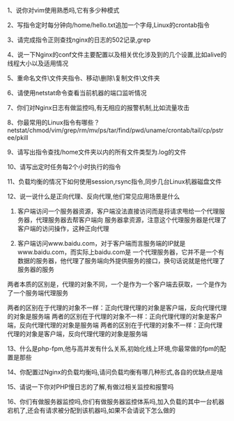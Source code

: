 1、说你对vim使用熟悉吗,它有多少种模式

2、写指令定时每分钟向/home/hello.txt追加一个字母,Linux的crontab指令

3、请完成指令正则查找nginx的日志的502记录,grep

4、说一下Nginx的conf文件主要配置以及相关优化涉及到的几个设置,比如alive的线程大小以及适用情况

5、重命名文件\文件夹指令、移动\删除\复制文件\文件夹

6、请使用netstat命令查看当前机器的端口监听情况

7、你们对Nginx日志有做监控吗,有无相应的报警机制,比如流量攻击

8、你最常用的Linux指令有哪些？netstat/chmod/vim/grep/rm/mv/ps/tar/find/pwd/uname/crontab/tail/cp/pstree/pkill

9、请写出指令查找/home文件夹以内的所有文件类型为.log的文件

10、请写出定时任务每2个小时执行的指令

11、负载均衡的情况下如何使用session,rsync指令,同步几台Linux机器磁盘文件

12、说一说什么是正向代理、反向代理,他们常见应用场景是什么

1. 客户端访问一个服务器资源，客户端没法直接访问而是将请求甩给一个代理服务器，代理服务器去帮客户端向
服务器拿资源，注意这个代理服务器是代理了客户端的访问操作，这种正向代理

2. 客户端访问www.baidu.com，对于客户端而言服务端的IP就是www.baidu.com，而实际上baidu.com是
一个代理服务器，它并不是一个有数据的服务器，他代理了服务端向外提供服务的接口，换句话说就是他代理了
服务器的服务

两者本质的区别是，代理的对象不同，一个是作为一个客户端去获取，一个是作为了一个服务端代理服务

两者的区别在于代理的对象不一样：正向代理代理的对象是客户端，反向代理代理的对象是服务端
两者的区别在于代理的对象不一样：正向代理代理的对象是客户端，反向代理代理的对象是服务端
两者的区别在于代理的对象不一样：正向代理代理的对象是客户端，反向代理代理的对象是服务端

13、什么是php-fpm,他与高并发有什么关系,初始化线上环境,你最常做的fpm的配置是那些

14、你配置过Nginx的负载均衡吗,请问负载均衡有哪几种形式,各自的优缺点是啥

15、请说一下你对PHP慢日志的了解,有做过相关监控和报警吗

16、你们有做服务器监控吗,你们有做服务器监控体系吗,加入负载的其中一台机器宕机了,还会有请求被分配到该机器吗,如果不会请说下怎么做的

